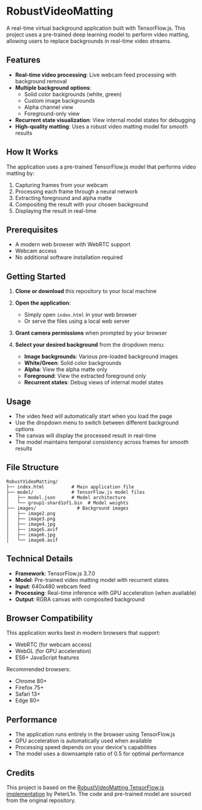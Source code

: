 # RobustVideoMatting

A real-time virtual background application built with TensorFlow.js. This project uses a pre-trained deep learning model to perform video matting, allowing users to replace backgrounds in real-time video streams.

## Features

- **Real-time video processing**: Live webcam feed processing with background removal
- **Multiple background options**: 
  - Solid color backgrounds (white, green)
  - Custom image backgrounds
  - Alpha channel view
  - Foreground-only view
- **Recurrent state visualization**: View internal model states for debugging
- **High-quality matting**: Uses a robust video matting model for smooth results

## How It Works

The application uses a pre-trained TensorFlow.js model that performs video matting by:
1. Capturing frames from your webcam
2. Processing each frame through a neural network
3. Extracting foreground and alpha matte
4. Compositing the result with your chosen background
5. Displaying the result in real-time

## Prerequisites

- A modern web browser with WebRTC support
- Webcam access
- No additional software installation required

## Getting Started

1. **Clone or download** this repository to your local machine

2. **Open the application**:
   - Simply open `index.html` in your web browser
   - Or serve the files using a local web server

3. **Grant camera permissions** when prompted by your browser

4. **Select your desired background** from the dropdown menu:
   - **Image backgrounds**: Various pre-loaded background images
   - **White/Green**: Solid color backgrounds
   - **Alpha**: View the alpha matte only
   - **Foreground**: View the extracted foreground only
   - **Recurrent states**: Debug views of internal model states

## Usage

- The video feed will automatically start when you load the page
- Use the dropdown menu to switch between different background options
- The canvas will display the processed result in real-time
- The model maintains temporal consistency across frames for smooth results

## File Structure

```
RobustVideoMatting/
├── index.html          # Main application file
├── model/              # TensorFlow.js model files
│   ├── model.json      # Model architecture
│   └── group1-shard1of1.bin  # Model weights
├── images/               # Background images
│   ├── image2.png
│   ├── image3.png
│   ├── image4.jpg
│   ├── image5.avif
│   ├── image6.jpg
│   └── image8.avif
```

## Technical Details

- **Framework**: TensorFlow.js 3.7.0
- **Model**: Pre-trained video matting model with recurrent states
- **Input**: 640x480 webcam feed
- **Processing**: Real-time inference with GPU acceleration (when available)
- **Output**: RGBA canvas with composited background

## Browser Compatibility

This application works best in modern browsers that support:
- WebRTC (for webcam access)
- WebGL (for GPU acceleration)
- ES6+ JavaScript features

Recommended browsers:
- Chrome 80+
- Firefox 75+
- Safari 13+
- Edge 80+

## Performance

- The application runs entirely in the browser using TensorFlow.js
- GPU acceleration is automatically used when available
- Processing speed depends on your device's capabilities
- The model uses a downsample ratio of 0.5 for optimal performance

## Credits

This project is based on the [RobustVideoMatting TensorFlow.js implementation](https://github.com/PeterL1n/RobustVideoMatting/tree/tfjs) by PeterL1n. The code and pre-trained model are sourced from the original repository.

